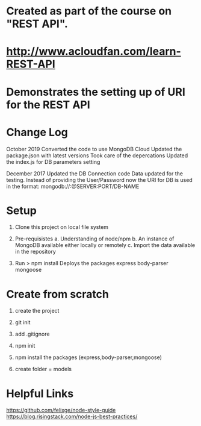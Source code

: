 # Created as part of the course on "REST API". 
# http://www.acloudfan.com/learn-REST-API
# Demonstrates the setting up of URI for the REST API


Change Log
==========
October 2019  Converted the code to use MongoDB Cloud
              Updated the package.json with latest versions
              Took care of the depercations
              Updated the index.js for DB parameters setting

December 2017 Updated the DB Connection code
              Data updated for the testing.
              Instead of providing the User/Password now the URI for DB is used in the format: mongodb://<user>:<password>@SERVER:PORT/DB-NAME

Setup
=====
1. Clone this project on local file system
2. Pre-requisistes
      a. Understanding of node/npm
      b. An instance of MongoDB available either locally or remotely
      c. Import the data available in the repository

3. Run > npm install
      Deploys the packages
          express
          body-parser
          mongoose



Create from scratch
===================
1. create the project
2. git init
3. add .gitignore
4. npm init
5. npm install the packages (express,body-parser,mongoose)

6. create folder = models

Helpful Links
=============
https://github.com/felixge/node-style-guide
https://blog.risingstack.com/node-js-best-practices/